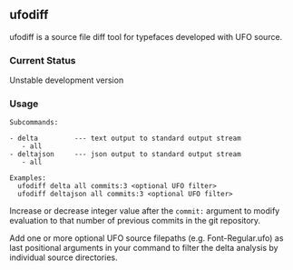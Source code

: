 ## ufodiff

ufodiff is a source file diff tool for typefaces developed with UFO source.

### Current Status

Unstable development version


### Usage

```
Subcommands:

- delta         --- text output to standard output stream
   - all
- deltajson     --- json output to standard output stream
   - all

Examples:
  ufodiff delta all commits:3 <optional UFO filter>
  ufodiff deltajson all commits:3 <optional UFO filter>
```

Increase or decrease integer value after the `commit:` argument to modify evaluation to that number of previous commits in the git repository.

Add one or more optional UFO source filepaths (e.g. Font-Regular.ufo) as last positional arguments in your command to filter the delta analysis by individual source directories.
